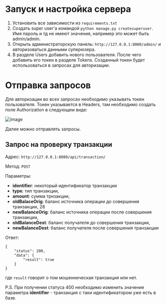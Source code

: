 # Запуск и настройка сервера

1. Установить все зависимости из `requirements.txt`
2. Создать super user'а командой `python manage.py createsuperuser`. Имя пароль и тд не имеют значения, например это может быть admin/admin.
3. Открыть администраторскую панель: `http://127.0.0.1:8000/admin/` и авторизоваться данными суперюзера.
4. В разделе Users добавить нового пользователя. После чего добавить его токен в разделе Tokens. Созданный токен будет использоваться в запросах для авторизации.

# Отправка запросов

Для авторизации во всех запросах необходимо указывать токен пользователя. Токен указывается в Headers, там необходимо создать поле Authorization в следующем виде:

![image](https://user-images.githubusercontent.com/21951865/146891070-2ec6d49f-f365-48fb-bfd3-72dedeaf364c.png)

Далее можно отправлять запросы.

## Запрос на проверку транзакции

Адрес:
`http://127.0.0.1:8000/api/transaction/`

Метод:
`POST`

Параметры:

- **identifier**: некоторый идентификатор транзакции
- **type**: тип транзакции,
- **amount**: сумма трнзакции,
- **oldBalaceOrig**: баланс источника операции до совершения транзакции,
28
- **newBalanceOrig**: баланс источника операции после совершения
транзакции,
- **oldBalanceDest**: баланс получателя до совершения транзакции,
- **newBalanceDest**: баланс получателя после совершения транзакции

Ответ:
```
{
    "status": 200,
    "data": {
        "result": true
    }
}
```

где `result` говорит о том мошенническая транзакция или нет.

P.S. При получении статуса 400 необходимо изменить значение параметра **identifier** - транзакция с таки идентификатором уже есть в базе.
